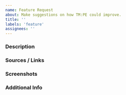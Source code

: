 ```yaml
---
name: Feature Request
about: Make suggestions on how TM:PE could improve.
title: ''
labels: 'feature'
assignees: ''
---
```


<!-- Want to see an example feature request before you submit one? See this: https://bit.ly/tmpe-etfr -->

### Description
<!-- In a few sentences, summarize what your idea is. -->


### Sources / Links
<!-- Post any links below that describe how your issue works. For example, with turn on red it'd be the link to a "turn on red rule" in a driver's handbook; things like that. -->


### Screenshots
<!-- If you have screenshots showing how this feature works, put them below. How to: https://bit.ly/2Kc8owO -->


### Additional Info
<!-- Any other things worthy of being noted? Let us know what they are below. -->
